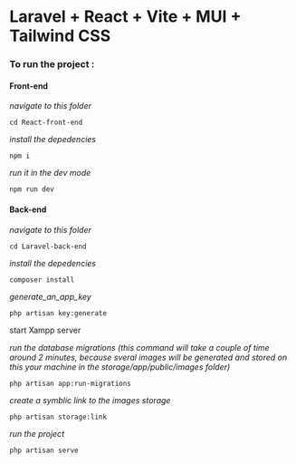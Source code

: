 # Laravel + React + Vite + MUI + Tailwind CSS

### To run the project :

#### Front-end

_navigate to this folder_

`cd React-front-end`

_install the depedencies_

`npm i`

_run it in the dev mode_

`npm run dev`

#### Back-end

_navigate to this folder_

`cd Laravel-back-end`

_install the depedencies_

`composer install`

_generate_an_app_key_

`php artisan key:generate`

start Xampp server

_run the database migrations_
_(this command will take a couple of time around 2 minutes, because sveral images will be generated and stored on this your machine in the storage/app/public/images folder)_

`php artisan app:run-migrations`

_create a symblic link to the images storage_

`php artisan storage:link`

_run the project_

`php artisan serve`
